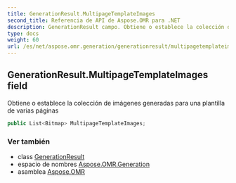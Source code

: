 ```yaml
---
title: GenerationResult.MultipageTemplateImages
second_title: Referencia de API de Aspose.OMR para .NET
description: GenerationResult campo. Obtiene o establece la colección de imágenes generadas para una plantilla de varias páginas
type: docs
weight: 60
url: /es/net/aspose.omr.generation/generationresult/multipagetemplateimages/
---
```

## GenerationResult.MultipageTemplateImages field

Obtiene o establece la colección de imágenes generadas para una plantilla de varias páginas

```csharp
public List<Bitmap> MultipageTemplateImages;
```

### Ver también

* class [GenerationResult](../)
* espacio de nombres [Aspose.OMR.Generation](../../generationresult/)
* asamblea [Aspose.OMR](../../../)


